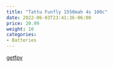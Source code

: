 ```yaml
---
title: "Tattu Funfly 1550mah 4s 100c"
date: 2022-06-03T23:41:36-06:00
price: 20.99
weight: 10
categories:
- Batteries
---
```


[getfpv](https://www.getfpv.com/tattu-funfly-1550mah-4s-100c-lipo-battery.html)
